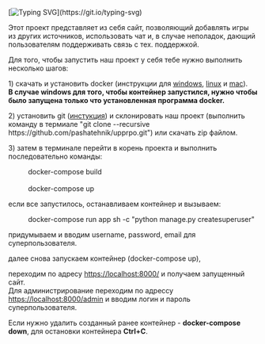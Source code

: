 [![Typing SVG](https://readme-typing-svg.herokuapp.com?size=30&color=081D26&lines=%D0%9F%D1%80%D0%B8%D0%B2%D0%B5%D1%82!)](https://git.io/typing-svg)
<p>Этот проект представляет из себя сайт, позволяющий добавлять игры из других источников, использовать чат и, в случае неполадок, дающий пользователям поддерживать связь с тех. поддержкой.</p>

<p>Для того,  чтобы запустить наш проект у себя тебе нужно выполнить несколько шагов:</p>

<p>1) скачать и установить docker (инструкции для 
<a href="https://docs.docker.com/desktop/windows/install/">windows</a>, 
<a href="https://docs.docker.com/desktop/linux/install/">linux</a> и 
 <a href="https://docs.docker.com/desktop/mac/install/">mac</a>).<br><b>В случае windows для того, чтобы контейнер запустился, нужно чтобы было запущена только что установленная программа docker.</b></p>

<p>2) установить git (<a href="https://github.com/git-guides/install-git#:~:text=To%20install%20Git%2C%20navigate%20to,installation%20by%20typing%3A%20git%20version%20.">инстукция</a>) и склонировать наш проект (выполнить команду в термиале "git clone --recursive https://github.com/pashatehnik/upprpo.git") или скачать zip файлом.</p>

<p>3) затем в терминале перейти в корень проекта и выполнить последовательно команды:</p>
<p style="margin-left: 40px">docker-compose build
<br>
  <br>
docker-compose up
</p>
<p>
если все запустилось, останавливаем контейнер и вызываем:
</p>
<p style="margin-left: 40px"> docker-compose run app sh -c "python manage.py createsuperuser"
 </p>
<p>придумываем и вводим username, password, email для суперпользователя.</p>
<p> далее снова запускаем контейнер (docker-compose up),</p>
переходим по адресу <a href="https://localhost:8000/">https://localhost:8000/</a> и получаем запущенный сайт. <br>
Для администрирование переходим по адрессу <a href="https://localhost:8000/admin">https://localhost:8000/admin</a> и вводим логин и пароль суперпользователя.

<br>
<p>Если нужно удалить созданный ранее контейнер - <b>docker-compose down</b>, для остановки контейнера <b>Ctrl+C</b>.</p>


